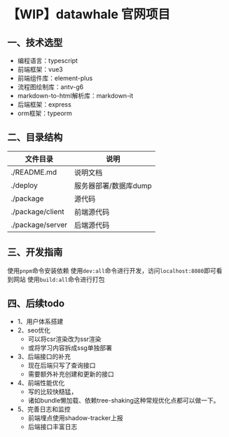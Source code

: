 # 【WIP】datawhale 官网项目

## 一、技术选型
- 编程语言：typescript
- 前端框架：vue3
- 前端组件库：element-plus
- 流程图绘制库：antv-g6
- markdown-to-html解析库：markdown-it
- 后端框架：express
- orm框架：typeorm

## 二、目录结构
|文件目录|说明|
|-|-|
|./README.md|说明文档|
|./deploy|服务器部署/数据库dump|
|./package|源代码|
|./package/client|前端源代码|
|./package/server|后端源代码|

## 三、开发指南
使用`pnpm`命令安装依赖
使用`dev:all`命令进行开发，访问`localhost:8080`即可看到网站
使用`build:all`命令进行打包

## 四、后续todo
- 1、用户体系搭建
- 2、seo优化
  - 可以将csr渲染改为ssr渲染
  - 或将学习内容拆成ssg单独部署
- 3、后端接口的补充
  - 现在后端只写了查询接口
  - 需要额外补充创建和更新的接口
- 4、前端性能优化
  - 写的比较快糙猛，
  - 诸如bundle懒加载、依赖tree-shaking这种常规优化点都可以做一下。
- 5、完善日志和监控
  - 前端埋点使用shadow-tracker上报
  - 后端接口丰富日志